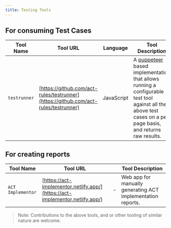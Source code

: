 ```yaml
---
title: Testing Tools
---
```


## For consuming Test Cases

| Tool Name    | Tool URL                                                                           | Language   | Tool Description                                                                                                                                                                                          |
| ------------ | ---------------------------------------------------------------------------------- | ---------- | --------------------------------------------------------------------------------------------------------------------------------------------------------------------------------------------------------- |
| `testrunner` | [https://github.com/act-rules/testrunner](https://github.com/act-rules/testrunner) | JavaScript | A [puppeteer](https://github.com/GoogleChrome/puppeteer) based implementation that allows running a configurable test tool against all the above test cases on a per page basis, and returns raw results. |

## For creating reports

| Tool Name         | Tool URL                                                                     |     | Tool Description                                            |
| ----------------- | ---------------------------------------------------------------------------- | --- | ----------------------------------------------------------- |
| `ACT Implementor` | [https://act-implementor.netlify.app/](https://act-implementor.netlify.app/) | -   | Web app for manually generating ACT implementation reports. |

> Note: Contributions to the above tools, and or other tooling of similar nature are welcome.
